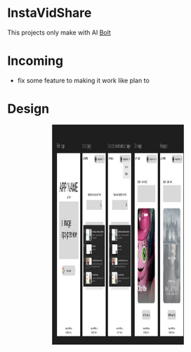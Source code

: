 # InstaVidShare
This projects only make with AI [Bolt](https://bolt.new)

# Incoming
- fix some feature to making it work like plan to

# Design
<p align="center">
  <img width="300" height="500" src="public/images/design.png">
</p>
